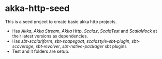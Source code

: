 akka-http-seed
=========================

This is a seed project to create basic akka http projects.

* Has *Akka*, *Akka Stream*, *Akka Http*, *Scalaz*, *ScalaTest* and *ScalaMock* at their latest versions as dependencies.
* Has *sbt-scalariform*, *sbt-scapegoat*, *scalastyle-sbt-plugin*,
  *sbt-scoverage*, *sbt-revolver*, *sbt-native-packager*  sbt plugins
* Test and it folders are setup.
